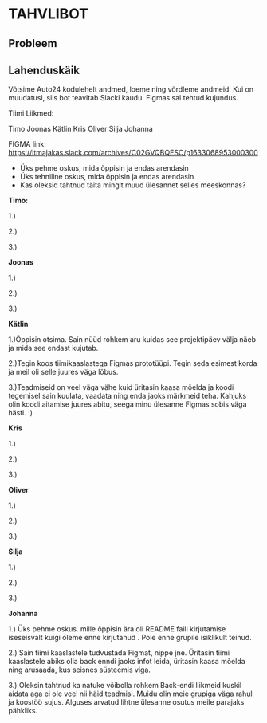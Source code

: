 # TAHVLIBOT


## Probleem



## Lahenduskäik

Võtsime Auto24 kodulehelt andmed, loeme ning võrdleme andmeid. Kui on muudatusi, siis bot teavitab Slacki kaudu. Figmas sai tehtud kujundus.

Tiimi Liikmed: 

Timo
Joonas
Kätlin
Kris
Oliver
Silja
Johanna

FIGMA link: https://itmajakas.slack.com/archives/C02GVQBQESC/p1633068953000300

* Üks pehme oskus, mida õppisin ja endas arendasin
* Üks tehniline oskus, mida õppisin ja endas arendasin
* Kas oleksid tahtnud täita mingit muud ülesannet selles meeskonnas?

**Timo:**

1.)

2.)

3.)


**Joonas**

1.)

2.)

3.)

**Kätlin**

1.)Õppisin otsima. Sain nüüd rohkem aru kuidas see projektipäev välja näeb ja mida see endast kujutab. 

2.)Tegin koos tiimikaaslastega Figmas prototüüpi. Tegin seda esimest korda ja meil oli selle juures väga lõbus.

3.)Teadmiseid on veel väga vähe kuid üritasin kaasa mõelda ja koodi tegemisel sain kuulata, vaadata ning enda jaoks märkmeid teha. Kahjuks olin koodi aitamise juures abitu, seega minu ülesanne Figmas sobis väga hästi. :)


**Kris**

1.)

2.)

3.)

**Oliver**

1.)

2.)

3.)

**Silja**

1.)

2.)

3.)

**Johanna**

1.) Üks pehme oskus. mille õppisin ära oli README faili kirjutamise iseseisvalt kuigi oleme enne kirjutanud . Pole enne grupile isiklikult teinud. 

2.) Sain tiimi kaaslastele tudvustada Figmat, nippe jne. Üritasin tiimi kaaslastele abiks olla back enndi jaoks infot leida, üritasin kaasa mõelda ning arusaada, kus seisnes süsteemis viga. 

3.) Oleksin tahtnud ka natuke võibolla rohkem Back-endi liikmeid kuskil aidata aga ei ole veel nii häid teadmisi. Muidu olin meie grupiga väga rahul ja koostöö sujus. Alguses arvatud lihtne ülesanne osutus meile parajaks pähkliks. 











